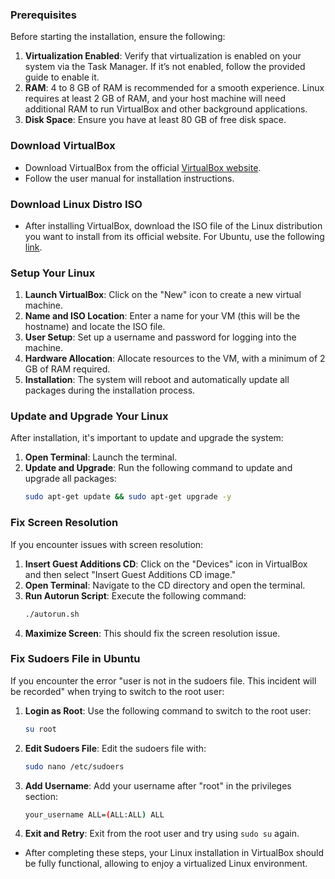 ### **Prerequisites**
Before starting the installation, ensure the following:
1. **Virtualization Enabled**: Verify that virtualization is enabled on your system via the Task Manager. If it’s not enabled, follow the provided guide to enable it.
2. **RAM**: 4 to 8 GB of RAM is recommended for a smooth experience. Linux requires at least 2 GB of RAM, and your host machine will need additional RAM to run VirtualBox and other background applications.
3. **Disk Space**: Ensure you have at least 80 GB of free disk space.

### **Download VirtualBox**
- Download VirtualBox from the official [VirtualBox website](https://www.virtualbox.org/wiki/Downloads).
- Follow the user manual for installation instructions.

### **Download Linux Distro ISO**
- After installing VirtualBox, download the ISO file of the Linux distribution you want to install from its official website. For Ubuntu, use the following [link](https://ubuntu.com/download/desktop).

### **Setup Your Linux**
1. **Launch VirtualBox**: Click on the "New" icon to create a new virtual machine.
2. **Name and ISO Location**: Enter a name for your VM (this will be the hostname) and locate the ISO file.
3. **User Setup**: Set up a username and password for logging into the machine.
4. **Hardware Allocation**: Allocate resources to the VM, with a minimum of 2 GB of RAM required.
5. **Installation**: The system will reboot and automatically update all packages during the installation process.

### **Update and Upgrade Your Linux**
After installation, it's important to update and upgrade the system:
1. **Open Terminal**: Launch the terminal.
2. **Update and Upgrade**: Run the following command to update and upgrade all packages:
   ```bash
   sudo apt-get update && sudo apt-get upgrade -y
   ```

### **Fix Screen Resolution**
If you encounter issues with screen resolution:
1. **Insert Guest Additions CD**: Click on the "Devices" icon in VirtualBox and then select "Insert Guest Additions CD image."
2. **Open Terminal**: Navigate to the CD directory and open the terminal.
3. **Run Autorun Script**: Execute the following command:
   ```bash
   ./autorun.sh
   ```
4. **Maximize Screen**: This should fix the screen resolution issue.

### **Fix Sudoers File in Ubuntu**
If you encounter the error "user is not in the sudoers file. This incident will be recorded" when trying to switch to the root user:
1. **Login as Root**: Use the following command to switch to the root user:
   ```bash
   su root
   ```
2. **Edit Sudoers File**: Edit the sudoers file with:
   ```bash
   sudo nano /etc/sudoers
   ```
3. **Add Username**: Add your username after "root" in the privileges section:
   ```bash
   your_username ALL=(ALL:ALL) ALL
   ```
4. **Exit and Retry**: Exit from the root user and try using `sudo su` again.



- After completing these steps, your Linux installation in VirtualBox should be fully functional, allowing to enjoy a virtualized Linux environment.
